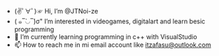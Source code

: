 - (✌ﾟ∀ﾟ)☞ Hi, I’m @JTNoi-ze
- ( ๑‾̀◡‾́)σ" I’m interested in videogames, digitalart and learn besic programming
- 🌱 I’m currently learning programming in c++ with VisualStudio
- 📫 How to reach me in mi email account like itzafasu@outlook.com

<!---
JTNoi-ze/JTNoi-ze is a ✨ special ✨ repository because its `README.md` (this file) appears on your GitHub profile.
You can click the Preview link to take a look at your changes.
--->
